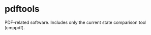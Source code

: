 pdftools
===============================================================================

PDF-related software.
Includes only the current state comparison tool (cmppdf).
